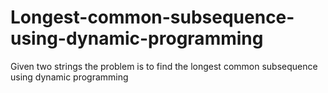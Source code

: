 # Longest-common-subsequence-using-dynamic-programming
Given two strings the problem is to find the longest common subsequence using dynamic programming
